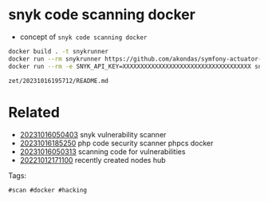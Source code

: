 # snyk code scanning docker

- concept of `snyk code scanning docker`

```bash
docker build . -t snykrunner
docker run --rm snykrunner https://github.com/akondas/symfony-actuator-bundle
docker run --rm -e SNYK_API_KEY=XXXXXXXXXXXXXXXXXXXXXXXXXXXXXXXXXXXX snykrunner https://github.com/akondas/symfony-actuator-bundle
```

` zet/20231016195712/README.md `

# Related

- [20231016050403](/zet/20231016050403/README.md) snyk vulnerability scanner
- [20231016185250](/zet/20231016185250/README.md) php code security scanner phpcs docker
- [20231016050313](/zet/20231016050313/README.md) scanning code for vulnerabilities
- [20221012171100](/zet/20221012171100/README.md) recently created nodes hub

Tags:

    #scan #docker #hacking
